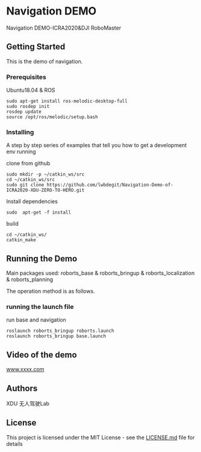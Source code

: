 # Navigation DEMO

Navigation DEMO-ICRA2020&DJI RoboMaster 

## Getting Started

This is the demo of navigation. 

### Prerequisites

Ubuntu18.04 &
ROS

```
sudo apt-get install ros-melodic-desktop-full
sudo rosdep init
rosdep update
source /opt/ros/melodic/setup.bash
```

### Installing

A step by step series of examples that tell you how to get a development env running

clone from github

```
sudo mkdir -p ~/catkin_ws/src
cd ~/catkin_ws/src
sudo git clone https://github.com/lwbdegit/Navigation-Demo-of-ICRA2020-XDU-ZERO-TO-HERO.git
```

Install dependencies

```
sudo  apt-get -f install

```

build

```
cd ~/catkin_ws/
catkin_make

```

## Running the Demo

Main packages used:
roborts_base &
roborts_bringup &
roborts_localization &
roborts_planning

The operation method is as follows.

### running the launch file

run base and navigation

```
roslaunch roborts_bringup roborts.launch
roslaunch roborts_bringup base.launch
```

## Video of the demo

www.xxxx.com


## Authors

XDU 无人驾驶Lab

## License

This project is licensed under the MIT License - see the [LICENSE.md](LICENSE.md) file for details



